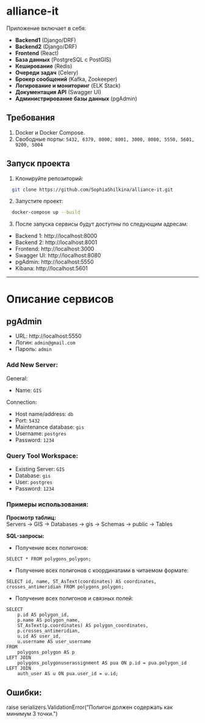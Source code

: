 # alliance-it

Приложение включает в себя:
- **Backend1** (Django/DRF)
- **Backend2** (Django/DRF)
- **Frontend** (React)
- **База данных** (PostgreSQL с PostGIS)
- **Кеширование** (Redis)
- **Очереди задач** (Celery)
- **Брокер сообщений** (Kafka, Zookeeper)
- **Логирование и мониторинг** (ELK Stack)
- **Документация API** (Swagger UI)
- **Администрирование базы данных** (pgAdmin)

## Требования

1. Docker и Docker Compose.
2. Свободные порты: ```5432, 6379, 8000, 8001, 3000, 8080, 5550, 5601, 9200, 5004```

## Запуск проекта

1. Клонируйте репозиторий:
```bash
  git clone https://github.com/SophiaShilkina/alliance-it.git
```
2. Запустите проект:
```bash
  docker-compose up --build
```
3. После запуска сервисы будут доступны по следующим адресам:
- Backend 1: http://localhost:8000
- Backend 2: http://localhost:8001
- Frontend: http://localhost:3000
- Swagger UI: http://localhost:8080
- pgAdmin: http://localhost:5550
- Kibana: http://localhost:5601

---

# Описание сервисов

## pgAdmin

- URL: http://localhost:5550
- Логин: ```admin@gmail.com```
- Пароль: ```admin```

### Add New Server:

General:
- Name: ```GIS```

Connection:
- Host name/address: ```db```
- Port: ```5432```
- Maintenance database: ```gis```
- Username: ```postgres```
- Password: ```1234```

### Query Tool Workspace:

- Existing Server: ```GIS```
- Database: ```gis```
- User: ```postgres```
- Password: ```1234```

### Примеры использования:

**Просмотр таблиц:**     
Servers → GIS → Databases → gis → Schemas → public → Tables

**SQL-запросы:**   
- Получение всех полигонов: 
```
SELECT * FROM polygons_polygon;
```
- Получение всех полигонов с координатами в читаемом формате:
```
SELECT id, name, ST_AsText(coordinates) AS coordinates, crosses_antimeridian FROM polygons_polygon;
```
- Получение всех полигонов и связных полей:
```
SELECT 
    p.id AS polygon_id,
    p.name AS polygon_name,
    ST_AsText(p.coordinates) AS polygon_coordinates,
    p.crosses_antimeridian,
    u.id AS user_id,
    u.username AS user_username
FROM 
    polygons_polygon AS p
LEFT JOIN 
    polygons_polygonuserassignment AS pua ON p.id = pua.polygon_id
LEFT JOIN 
    auth_user AS u ON pua.user_id = u.id;
```

## Ошибки:
raise serializers.ValidationError("Полигон должен содержать как минимум 3 точки.")